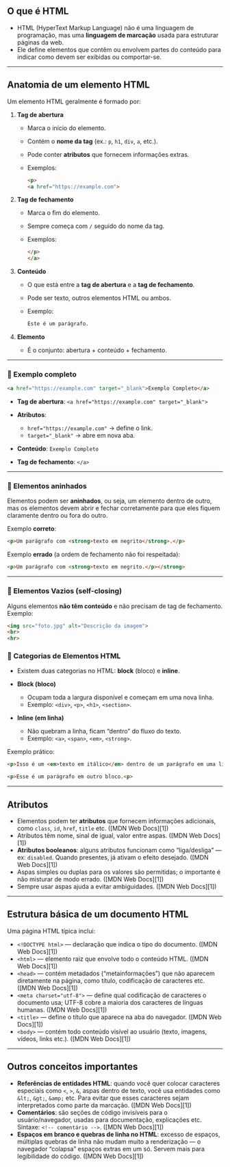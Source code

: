 ## O que é HTML

* HTML (HyperText Markup Language) não é uma linguagem de programação, mas uma **linguagem de marcação** usada para estruturar páginas da web.
* Ele define elementos que contêm ou envolvem partes do conteúdo para indicar como devem ser exibidas ou comportar-se.

---

## Anatomia de um elemento HTML

Um elemento HTML geralmente é formado por:

1. **Tag de abertura**

   * Marca o início do elemento.
   * Contém o **nome da tag** (ex.: `p`, `h1`, `div`, `a`, etc.).
   * Pode conter **atributos** que fornecem informações extras.
   * Exemplos:

     ```html
     <p>
     <a href="https://example.com">
     ```

2. **Tag de fechamento**

   * Marca o fim do elemento.
   * Sempre começa com `/` seguido do nome da tag.
   * Exemplos:

     ```html
     </p>
     </a>
     ```

3. **Conteúdo**

   * O que está entre a **tag de abertura** e a **tag de fechamento**.
   * Pode ser texto, outros elementos HTML ou ambos.
   * Exemplo:

     ```html
     Este é um parágrafo.
     ```

4. **Elemento** 
    * É o conjunto: abertura + conteúdo + fechamento.

---

### 🔹 Exemplo completo

```html
<a href="https://example.com" target="_blank">Exemplo Completo</a>
```

* **Tag de abertura**: `<a href="https://example.com" target="_blank">`
* **Atributos**:

  * `href="https://example.com"` → define o link.
  * `target="_blank"` → abre em nova aba.
* **Conteúdo**: `Exemplo Completo`
* **Tag de fechamento**: `</a>`

---

### 🔹 Elementos aninhados

Elementos podem ser **aninhados**, ou seja, um elemento dentro de outro, mas os elementos devem abrir e fechar corretamente para que eles fiquem claramente dentro ou fora do outro.

Exemplo **correto**:

```html
<p>Um parágrafo com <strong>texto em negrito</strong>.</p>
```

Exemplo **errado** (a ordem de fechamento não foi respeitada):

```html
<p>Um parágrafo com <strong>texto em negrito.</p></strong>
```

---

### 🔹 Elementos Vazios (self-closing)

Alguns elementos **não têm conteúdo** e não precisam de tag de fechamento.
Exemplo:

```html
<img src="foto.jpg" alt="Descrição da imagem">
<br>
<hr>
```

### 🔹 Categorias de Elementos HTML

* Existem duas categorias no HTML: **block** (bloco) e **inline**.

* **Block (bloco)**

  * Ocupam toda a largura disponível e começam em uma nova linha.
  * Exemplo: `<div>`, `<p>`, `<h1>`, `<section>`.

* **Inline (em linha)**

  * Não quebram a linha, ficam “dentro” do fluxo do texto.
  * Exemplo: `<a>`, `<span>`, `<em>`, `<strong>`.

Exemplo prático:

```html
<p>Isso é um <em>texto em itálico</em> dentro de um parágrafo em uma linha.</p>
```

```html
<p>Esse é um parágrafo em outro bloco.<p>
```

---

## Atributos

* Elementos podem ter **atributos** que fornecem informações adicionais, como `class`, `id`, `href`, `title` etc. ([MDN Web Docs][1])
* Atributos têm nome, sinal de igual, valor entre aspas. ([MDN Web Docs][1])
* **Atributos booleanos**: alguns atributos funcionam como “liga/desliga” — ex: `disabled`. Quando presentes, já ativam o efeito desejado. ([MDN Web Docs][1])
* Aspas simples ou duplas para os valores são permitidas; o importante é não misturar de modo errado. ([MDN Web Docs][1])
* Sempre usar aspas ajuda a evitar ambiguidades. ([MDN Web Docs][1])

---

## Estrutura básica de um documento HTML

Uma página HTML típica inclui:

* `<!DOCTYPE html>` — declaração que indica o tipo do documento. ([MDN Web Docs][1])
* `<html>` — elemento raiz que envolve todo o conteúdo HTML. ([MDN Web Docs][1])
* `<head>` — contém metadados (“metainformações”) que não aparecem diretamente na página, como título, codificação de caracteres etc. ([MDN Web Docs][1])
* `<meta charset="utf-8">` — define qual codificação de caracteres o documento usa; UTF-8 cobre a maioria dos caracteres de línguas humanas. ([MDN Web Docs][1])
* `<title>` — define o título que aparece na aba do navegador. ([MDN Web Docs][1])
* `<body>` — contém todo conteúdo visível ao usuário (texto, imagens, vídeos, links etc.). ([MDN Web Docs][1])

---

## Outros conceitos importantes

* **Referências de entidades HTML**: quando você quer colocar caracteres especiais como `<`, `>`, `&`, aspas dentro de texto, você usa entidades como `&lt;`, `&gt;`, `&amp;` etc. Para evitar que esses caracteres sejam interpretados como parte da marcação. ([MDN Web Docs][1])
* **Comentários**: são seções de código invisíveis para o usuário/navegador, usadas para documentação, explicações etc. Sintaxe: `<!-- comentário -->`. ([MDN Web Docs][1])
* **Espaços em branco e quebras de linha no HTML**: excesso de espaços, múltiplas quebras de linha não mudam muito a renderização — o navegador “colapsa” espaços extras em um só. Servem mais para legibilidade do código. ([MDN Web Docs][1])
